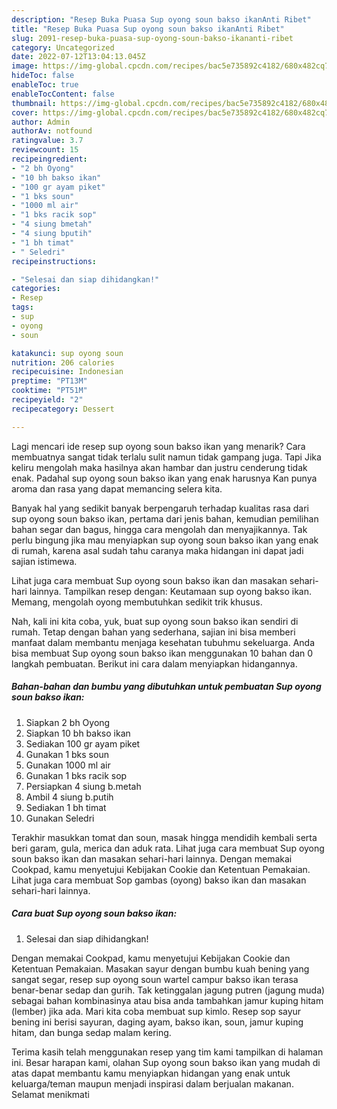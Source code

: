 ```yaml
---
description: "Resep Buka Puasa Sup oyong soun bakso ikanAnti Ribet"
title: "Resep Buka Puasa Sup oyong soun bakso ikanAnti Ribet"
slug: 2091-resep-buka-puasa-sup-oyong-soun-bakso-ikananti-ribet
category: Uncategorized
date: 2022-07-12T13:04:13.045Z
image: https://img-global.cpcdn.com/recipes/bac5e735892c4182/680x482cq70/sup-oyong-soun-bakso-ikan-foto-resep-utama.jpg
hideToc: false
enableToc: true
enableTocContent: false
thumbnail: https://img-global.cpcdn.com/recipes/bac5e735892c4182/680x482cq70/sup-oyong-soun-bakso-ikan-foto-resep-utama.jpg
cover: https://img-global.cpcdn.com/recipes/bac5e735892c4182/680x482cq70/sup-oyong-soun-bakso-ikan-foto-resep-utama.jpg
author: Admin
authorAv: notfound
ratingvalue: 3.7
reviewcount: 15
recipeingredient:
- "2 bh Oyong"
- "10 bh bakso ikan"
- "100 gr ayam piket"
- "1 bks soun"
- "1000 ml air"
- "1 bks racik sop"
- "4 siung bmetah"
- "4 siung bputih"
- "1 bh timat"
- " Seledri"
recipeinstructions:

- "Selesai dan siap dihidangkan!"
categories:
- Resep
tags:
- sup
- oyong
- soun

katakunci: sup oyong soun 
nutrition: 206 calories
recipecuisine: Indonesian
preptime: "PT13M"
cooktime: "PT51M"
recipeyield: "2"
recipecategory: Dessert

---
```



Lagi mencari ide resep sup oyong soun bakso ikan yang menarik? Cara membuatnya sangat tidak terlalu sulit namun tidak gampang juga. Tapi Jika keliru mengolah maka hasilnya akan hambar dan justru cenderung tidak enak. Padahal sup oyong soun bakso ikan yang enak harusnya Kan punya aroma dan rasa yang dapat memancing selera kita.


Banyak hal yang sedikit banyak berpengaruh terhadap kualitas rasa dari sup oyong soun bakso ikan, pertama dari jenis bahan, kemudian pemilihan bahan segar dan bagus, hingga cara mengolah dan menyajikannya. Tak perlu bingung jika mau menyiapkan sup oyong soun bakso ikan yang enak di rumah, karena asal sudah tahu caranya maka hidangan ini dapat jadi sajian istimewa.

Lihat juga cara membuat Sup oyong soun bakso ikan dan masakan sehari-hari lainnya. Tampilkan resep dengan: Keutamaan sup oyong bakso ikan. Memang, mengolah oyong membutuhkan sedikit trik khusus.


Nah, kali ini kita coba, yuk, buat sup oyong soun bakso ikan sendiri di rumah. Tetap dengan bahan yang sederhana, sajian ini bisa memberi manfaat dalam membantu menjaga kesehatan tubuhmu sekeluarga. Anda bisa membuat Sup oyong soun bakso ikan menggunakan 10 bahan dan 0 langkah pembuatan. Berikut ini cara dalam menyiapkan hidangannya.

<!--inarticleads1-->

##### Bahan-bahan dan bumbu yang dibutuhkan untuk pembuatan Sup oyong soun bakso ikan:

1. Siapkan 2 bh Oyong
1. Siapkan 10 bh bakso ikan
1. Sediakan 100 gr ayam piket
1. Gunakan 1 bks soun
1. Gunakan 1000 ml air
1. Gunakan 1 bks racik sop
1. Persiapkan 4 siung b.metah
1. Ambil 4 siung b.putih
1. Sediakan 1 bh timat
1. Gunakan  Seledri


Terakhir masukkan tomat dan soun, masak hingga mendidih kembali serta beri garam, gula, merica dan aduk rata. Lihat juga cara membuat Sup oyong soun bakso ikan dan masakan sehari-hari lainnya. Dengan memakai Cookpad, kamu menyetujui Kebijakan Cookie dan Ketentuan Pemakaian. Lihat juga cara membuat Sop gambas (oyong) bakso ikan dan masakan sehari-hari lainnya. 

<!--inarticleads2-->

##### Cara buat Sup oyong soun bakso ikan:


1. Selesai dan siap dihidangkan!

Dengan memakai Cookpad, kamu menyetujui Kebijakan Cookie dan Ketentuan Pemakaian. Masakan sayur dengan bumbu kuah bening yang sangat segar, resep sup oyong soun wartel campur bakso ikan terasa benar-benar sedap dan gurih. Tak ketinggalan jagung putren (jagung muda) sebagai bahan kombinasinya atau bisa anda tambahkan jamur kuping hitam (lember) jika ada. Mari kita coba membuat sup kimlo. Resep sop sayur bening ini berisi sayuran, daging ayam, bakso ikan, soun, jamur kuping hitam, dan bunga sedap malam kering. 

Terima kasih telah menggunakan resep yang tim kami tampilkan di halaman ini. Besar harapan kami, olahan Sup oyong soun bakso ikan yang mudah di atas dapat membantu kamu menyiapkan hidangan yang enak untuk keluarga/teman maupun menjadi inspirasi dalam berjualan makanan. Selamat menikmati

